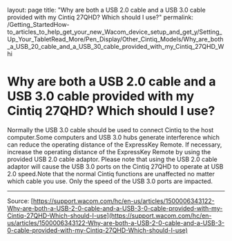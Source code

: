layout: page
title: "Why are both a USB 2.0 cable and a USB 3.0 cable provided with my Cintiq 27QHD? Which should I use?"
permalink: /Getting_StartedHow-to_articles_to_help_get_your_new_Wacom_device_setup_and_get_y/Setting_Up_Your_TabletRead_More/Pen_Display/Other_Cintiq_Models/Why_are_both_a_USB_20_cable_and_a_USB_30_cable_provided_with_my_Cintiq_27QHD_Whi

# Why are both a USB 2.0 cable and a USB 3.0 cable provided with my Cintiq 27QHD? Which should I use?

Normally the USB 3.0 cable should be used to connect Cintiq to the host computer.Some computers and USB 3.0 hubs generate interference which can reduce the operating distance of the ExpressKey Remote. If necessary, increase the operating distance of the ExpressKey Remote by using the provided USB 2.0 cable adaptor. Please note that using the USB 2.0 cable adaptor will cause the USB 3.0 ports on the Cintiq 27QHD to operate at USB 2.0 speed.Note that the normal Cintiq functions are unaffected no matter which cable you use. Only the speed of the USB 3.0 ports are impacted.

---
Source: [https://support.wacom.com/hc/en-us/articles/1500006343122-Why-are-both-a-USB-2-0-cable-and-a-USB-3-0-cable-provided-with-my-Cintiq-27QHD-Which-should-I-use](https://support.wacom.com/hc/en-us/articles/1500006343122-Why-are-both-a-USB-2-0-cable-and-a-USB-3-0-cable-provided-with-my-Cintiq-27QHD-Which-should-I-use)
